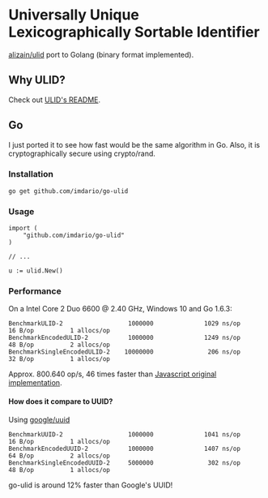 # Universally Unique Lexicographically Sortable Identifier

[alizain/ulid](https://github.com/alizain/ulid) port to Golang (binary format implemented).

## Why ULID?

Check out [ULID's README](https://github.com/alizain/ulid/blob/master/README.md).

## Go

I just ported it to see how fast would be the same algorithm in Go. Also, it is cryptographically secure using crypto/rand.

### Installation

```
go get github.com/imdario/go-ulid
```

### Usage

```
import (
    "github.com/imdario/go-ulid"
)

// ...

u := ulid.New()
```

### Performance

On a Intel Core 2 Duo 6600 @ 2.40 GHz, Windows 10 and Go 1.6.3:

```
BenchmarkULID-2                  1000000              1029 ns/op              16 B/op          1 allocs/op
BenchmarkEncodedULID-2           1000000              1249 ns/op              48 B/op          2 allocs/op
BenchmarkSingleEncodedULID-2    10000000               206 ns/op              32 B/op          1 allocs/op
```

Approx. 800.640 op/s, 46 times faster than [Javascript original implementation](https://github.com/alizain/ulid#performance).

#### How does it compare to UUID?

Using [google/uuid](https://github.com/google/uuid)

```
BenchmarkUUID-2                  1000000              1041 ns/op              16 B/op          1 allocs/op
BenchmarkEncodedUUID-2           1000000              1407 ns/op              64 B/op          2 allocs/op
BenchmarkSingleEncodedUUID-2     5000000               302 ns/op              48 B/op          1 allocs/op
```

go-ulid is around 12% faster than Google's UUID!
